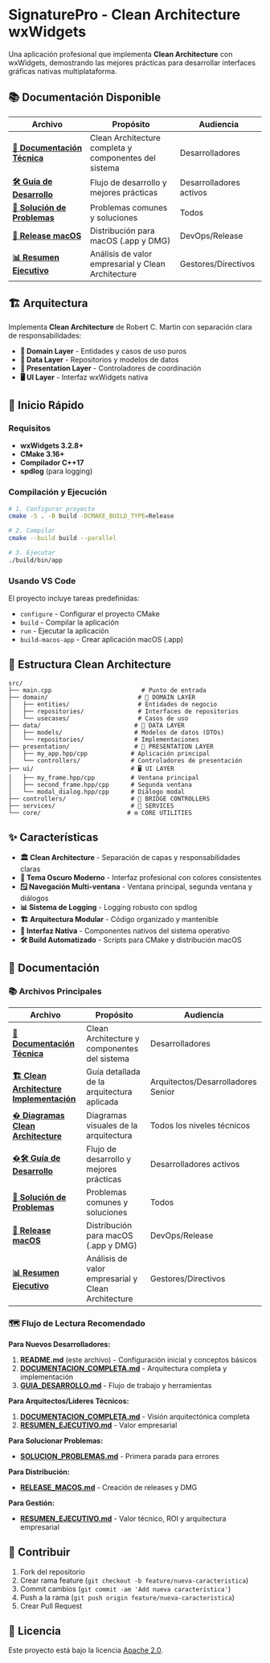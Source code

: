 # SignaturePro - Clean Architecture wxWidgets

Una aplicación profesional que implementa **Clean Architecture** con wxWidgets, demostrando las mejores prácticas para desarrollar interfaces gráficas nativas multiplataforma.

## 📚 Documentación Disponible

| Archivo | Propósito | Audiencia |
|---------|-----------|-----------|
| **[📖 Documentación Técnica](DOCUMENTACION_COMPLETA.md)** | Clean Architecture completa y componentes del sistema | Desarrolladores |
| **[🛠️ Guía de Desarrollo](GUIA_DESARROLLO.md)** | Flujo de desarrollo y mejores prácticas | Desarrolladores activos |
| **[🔧 Solución de Problemas](SOLUCION_PROBLEMAS.md)** | Problemas comunes y soluciones | Todos |
| **[🚀 Release macOS](RELEASE_MACOS.md)** | Distribución para macOS (.app y DMG) | DevOps/Release |
| **[📊 Resumen Ejecutivo](RESUMEN_EJECUTIVO.md)** | Análisis de valor empresarial y Clean Architecture | Gestores/Directivos |

## 🏗️ Arquitectura

Implementa **Clean Architecture** de Robert C. Martin con separación clara de responsabilidades:

- **🎯 Domain Layer** - Entidades y casos de uso puros
- **💾 Data Layer** - Repositorios y modelos de datos
- **🎨 Presentation Layer** - Controladores de coordinación
- **🖥️ UI Layer** - Interfaz wxWidgets nativa

## 🚀 Inicio Rápido

### Requisitos
- **wxWidgets 3.2.8+**
- **CMake 3.16+**
- **Compilador C++17**
- **spdlog** (para logging)

### Compilación y Ejecución

```bash
# 1. Configurar proyecto
cmake -S . -B build -DCMAKE_BUILD_TYPE=Release

# 2. Compilar
cmake --build build --parallel

# 3. Ejecutar
./build/bin/app
```

### Usando VS Code
El proyecto incluye tareas predefinidas:
- `configure` - Configurar el proyecto CMake
- `build` - Compilar la aplicación
- `run` - Ejecutar la aplicación
- `build-macos-app` - Crear aplicación macOS (.app)

## 📁 Estructura Clean Architecture

```
src/
├── main.cpp                         # Punto de entrada
├── domain/                         # 🎯 DOMAIN LAYER
│   ├── entities/                   # Entidades de negocio
│   ├── repositories/               # Interfaces de repositorios
│   └── usecases/                   # Casos de uso
├── data/                          # 💾 DATA LAYER
│   ├── models/                    # Modelos de datos (DTOs)
│   └── repositories/              # Implementaciones
├── presentation/                  # 🎨 PRESENTATION LAYER
│   ├── my_app.hpp/cpp            # Aplicación principal
│   └── controllers/              # Controladores de presentación
├── ui/                           # 🖥️ UI LAYER
│   ├── my_frame.hpp/cpp          # Ventana principal
│   ├── second_frame.hpp/cpp      # Segunda ventana
│   └── modal_dialog.hpp/cpp      # Diálogo modal
├── controllers/                  # 🔗 BRIDGE CONTROLLERS
├── services/                     # 🔧 SERVICES
└── core/                        # ⚙️ CORE UTILITIES
```

## ✨ Características

- **🏛️ Clean Architecture** - Separación de capas y responsabilidades claras
- **🎨 Tema Oscuro Moderno** - Interfaz profesional con colores consistentes
- **🪟 Navegación Multi-ventana** - Ventana principal, segunda ventana y diálogos
- **📊 Sistema de Logging** - Logging robusto con spdlog
- **🏗️ Arquitectura Modular** - Código organizado y mantenible
- **📱 Interfaz Nativa** - Componentes nativos del sistema operativo
- **🛠️ Build Automatizado** - Scripts para CMake y distribución macOS

## 📖 Documentación

### 📚 Archivos Principales

| Archivo | Propósito | Audiencia |
|---------|-----------|-----------|
| **[📖 Documentación Técnica](DOCUMENTACION_COMPLETA.md)** | Clean Architecture y componentes del sistema | Desarrolladores |
| **[🏗️ Clean Architecture Implementación](CLEAN_ARCHITECTURE_IMPLEMENTATION.md)** | Guía detallada de la arquitectura aplicada | Arquitectos/Desarrolladores Senior |
| **[� Diagramas Clean Architecture](CLEAN_ARCHITECTURE_DIAGRAMS.md)** | Diagramas visuales de la arquitectura | Todos los niveles técnicos |
| **[�🛠️ Guía de Desarrollo](GUIA_DESARROLLO.md)** | Flujo de desarrollo y mejores prácticas | Desarrolladores activos |
| **[🔧 Solución de Problemas](SOLUCION_PROBLEMAS.md)** | Problemas comunes y soluciones | Todos |
| **[🚀 Release macOS](RELEASE_MACOS.md)** | Distribución para macOS (.app y DMG) | DevOps/Release |
| **[📊 Resumen Ejecutivo](RESUMEN_EJECUTIVO.md)** | Análisis de valor empresarial y Clean Architecture | Gestores/Directivos |

### 🗺️ Flujo de Lectura Recomendado

**Para Nuevos Desarrolladores:**
1. **README.md** (este archivo) - Configuración inicial y conceptos básicos
2. **[DOCUMENTACION_COMPLETA.md](DOCUMENTACION_COMPLETA.md)** - Arquitectura completa y implementación
3. **[GUIA_DESARROLLO.md](GUIA_DESARROLLO.md)** - Flujo de trabajo y herramientas

**Para Arquitectos/Líderes Técnicos:**
1. **[DOCUMENTACION_COMPLETA.md](DOCUMENTACION_COMPLETA.md)** - Visión arquitectónica completa
2. **[RESUMEN_EJECUTIVO.md](RESUMEN_EJECUTIVO.md)** - Valor empresarial

**Para Solucionar Problemas:**
- **[SOLUCION_PROBLEMAS.md](SOLUCION_PROBLEMAS.md)** - Primera parada para errores

**Para Distribución:**
- **[RELEASE_MACOS.md](RELEASE_MACOS.md)** - Creación de releases y DMG

**Para Gestión:**
- **[RESUMEN_EJECUTIVO.md](RESUMEN_EJECUTIVO.md)** - Valor técnico, ROI y arquitectura empresarial

## 🤝 Contribuir

1. Fork del repositorio
2. Crear rama feature (`git checkout -b feature/nueva-caracteristica`)
3. Commit cambios (`git commit -am 'Add nueva característica'`)
4. Push a la rama (`git push origin feature/nueva-caracteristica`)
5. Crear Pull Request

## 📄 Licencia

Este proyecto está bajo la licencia [Apache 2.0](../LICENSE).
